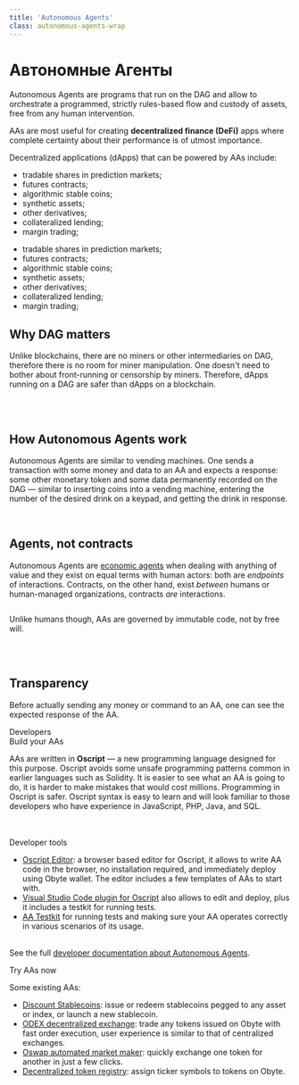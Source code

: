 ```yaml
---
title: 'Autonomous Agents'
class: autonomous-agents-wrap
---
```


# Автономные Агенты

<div class="sub-text">
    Autonomous Agents are programs that run on the DAG and allow to orchestrate a programmed, strictly rules-based flow and custody of assets, free from any human intervention.
</div>
<p class="sub-text small">
    AAs are most useful for creating <b>decentralized finance (DeFi)</b> apps where complete certainty about their performance is of utmost importance.
</p>
<p>
    Decentralized applications (dApps) that can be powered by AAs include:
</p>
<div class="list-block d-flex">
    <ul>
        <li>tradable shares  in prediction markets;</li>
        <li>futures contracts;</li>
        <li>algorithmic stable coins;</li>
        <li>synthetic assets;</li>
        <li>other derivatives;</li>
        <li>collateralized lending;</li>
        <li>margin trading;</li>
    </ul>
    <ul>
        <li>tradable shares  in prediction markets;</li>
        <li>futures contracts;</li>
        <li>algorithmic stable coins;</li>
        <li>synthetic assets;</li>
        <li>other derivatives;</li>
        <li>collateralized lending;</li>
        <li>margin trading;</li>
    </ul>
</div>
<div class="flex-block one">
    <div class="info-block">
        <h2>Why DAG matters</h2>
        <p>Unlike blockchains, there are no miners or other intermediaries on DAG, therefore there is no room for miner manipulation. One doesn't need to bother about front-running or censorship by miners. Therefore, dApps running on a DAG are safer than dApps on a blockchain.</p>
        <br>
        <br>
        <h2>How Autonomous Agents work</h2>
        <p>
            Autonomous Agents are similar to vending machines. One sends a transaction with some money and data to an AA and expects a response: some other monetary token and some data permanently recorded on the DAG &mdash; similar to inserting coins into a vending machine, entering the number of the desired drink on a keypad, and getting the drink in response.
        </p>
    </div>
    <div class="img-block">
        <img src="/user/themes/obyte/assets/autonomous-agents/img1.svg" alt="">
    </div>    
</div>
<div class="flex-block two">
    <div class="img-block">
        <img src="/user/themes/obyte/assets/autonomous-agents/mobile.png" alt="">
        <img class="mobile" src="/user/themes/obyte/assets/autonomous-agents/mobile2.png" alt="">
    </div>
    <div class="info-block">
        <h2>Agents, not contracts</h2>
        <p>
            Autonomous Agents are <a href="https://en.wikipedia.org/wiki/Agent_(economics)" target="_blank">economic agents</a> when dealing with anything of value and they exist on equal terms with human actors: both are <i>endpoints</i> of interactions. Contracts, on the other hand, exist <i>between</i> humans or human-managed organizations, contracts <i>are</i> interactions.
        </p>
        <img src="/user/themes/obyte/assets/autonomous-agents/img2.svg" alt="">
        <p>
            Unlike humans though, AAs are governed by immutable code, not by free will.
        </p>
        <br>
        <br>
        <h2>Transparency</h2>
        <p>
            Before actually sending any money or command to an AA, one can see the expected response of the AA. 
        </p>
    </div>
</div>

<div class="dev-blog">
    <div class="dev-img-block">
        <img src="/user/themes/obyte/assets/resources/resource5.svg" alt="">
    </div>
    <div class="info-block">
        <div class="cat">Developers</div>
        <div class="title">Build your AAs</div>
        <p>
            AAs are written in <b>Oscript</b> — a new programming language designed for this purpose. 
            Oscript avoids some unsafe programming patterns common in earlier languages such as Solidity. 
            It is easier to see what an AA is going to do, it is harder to make mistakes that would cost millions. 
            Programming in Oscript is safer. Oscript syntax is easy to learn and will look familiar to those 
            developers who have experience in JavaScript, PHP, Java, and SQL.
        </p>
        <br><br>
        <div class="title">Developer tools</div>
        <ul>
            <li>
                <a target="_blank" href="https://oscript.org">Oscript Editor</a>: a browser based editor for Oscript, it allows 
                to write AA code in the browser, no installation required, and immediately deploy using Obyte wallet. 
                The editor includes a few templates of AAs to start with.
            </li>
            <li>
                <a target="_blank" href="https://marketplace.visualstudio.com/items?itemName=obyte.oscript-vscode-plugin">Visual Studio Code plugin for Oscript</a>
                also allows to edit and deploy, plus it includes a testkit for running tests.
            </li>
            <li>
                <a target="_blank" href="https://github.com/valyakin/aa-testkit">AA Testkit</a>
                for running tests and making sure your AA operates correctly in various scenarios of its usage.
            </li>
        </ul>
        <p>
            <br>
            See the full <a href="https://developer.obyte.org/autonomous-agents" target="_blank">developer documentation about Autonomous Agents</a>.
        </p>
    </div>
</div>
<div class="dev-blog white">
    <div class="dev-img-block">
        <img src="/user/themes/obyte/assets/autonomous-agents/img3.svg" alt="">
    </div>
    <div class="info-block">
        <div class="title">Try AAs now</div>
        <p>
            Some existing AAs:
        </p>
        <ul>
            <li>
                <a target="_blank" href="https://ostable.org">Discount Stablecoins</a>: issue or redeem stablecoins 
                pegged to any asset or index, or launch a new stablecoin.
            </li>
            <li>
                <a target="_blank" href="https://odex.ooo">ODEX decentralized exchange</a>: 
                trade any tokens issued on Obyte with fast order execution, user experience is similar to that of centralized exchanges.
            </li>
            <li>
                <a target="_blank" href="https://oswap.io">Oswap automated market maker</a>: 
                quickly exchange one token for another in just a few clicks.
            </li>
            <li>
                <a target="_blank" href="https://tokens.ooo">Decentralized token registry</a>: assign ticker symbols to tokens on Obyte.            
            </li>
        </ul>
    </div>
</div>
